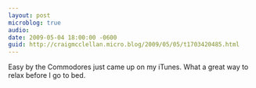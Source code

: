 ```yaml
---
layout: post
microblog: true
audio: 
date: 2009-05-04 18:00:00 -0600
guid: http://craigmcclellan.micro.blog/2009/05/05/t1703420485.html
---
```

Easy by the Commodores just came up on my iTunes.  What a great way to relax before I go to bed.
